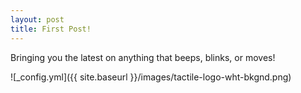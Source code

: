 ```yaml
---
layout: post
title: First Post!
---
```


Bringing you the latest on anything that beeps, blinks, or moves!

![_config.yml]({{ site.baseurl }}/images/tactile-logo-wht-bkgnd.png)
